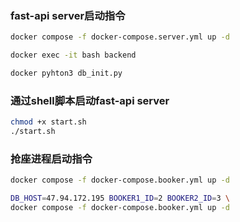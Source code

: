 ### fast-api server启动指令
```bash
docker compose -f docker-compose.server.yml up -d

docker exec -it bash backend

docker pyhton3 db_init.py
```

### 通过shell脚本启动fast-api server
```bash
chmod +x start.sh
./start.sh
```

### 抢座进程启动指令
```bash
docker compose -f docker-compose.booker.yml up -d

DB_HOST=47.94.172.195 BOOKER1_ID=2 BOOKER2_ID=3 \
docker compose -f docker-compose.booker.yml up -d
```